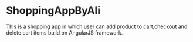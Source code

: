 # ShoppingAppByAli
This is a shopping app in which user can add product to cart,checkout and delete cart items build on AngularJS framework.

